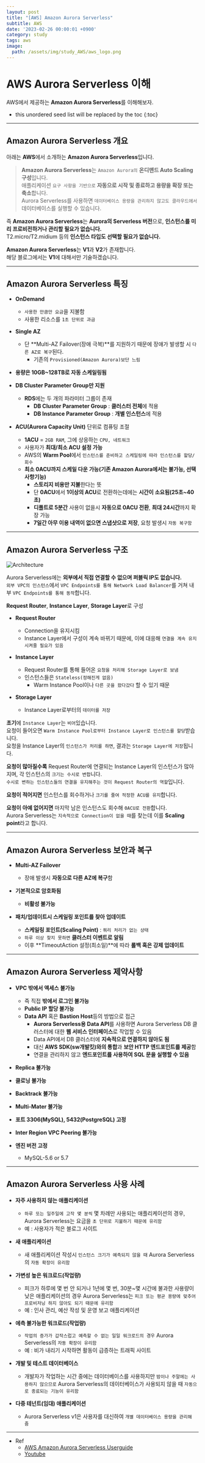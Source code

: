 ```yaml
---
layout: post
title: "[AWS] Amazon Aurora Serverless"
subtitle: AWS
date: '2023-02-26 00:00:01 +0900'
category: study
tags: aws
image:
  path: /assets/img/study_AWS/aws_logo.png
---
```


# AWS Aurora Serverless 이해
AWS에서 제공하는 **Amazon Aurora Serverless**를 이해해보자.

<!--more-->

* this unordered seed list will be replaced by the toc
{:toc}

<hr/>

## Amazon Aurora Serverless 개요

아래는 **AWS**에서 소개하는 **Amazon Aurora Serverless**입니다.
> **Amazon Aurora Serverless**는 `Amazon Aurora의` **온디맨드 Auto Scaling 구성**입니다.<br>
> 애플리케이션 `요구 사항을 기반으로` **자동으로 시작 및 종료하고 용량을 확장 또는 축소**합니다.<br>
> Aurora Serverless를 사용하면 `데이터베이스 용량을 관리하지 않고도 클라우드에서` 데이터베이스를 실행할 수 있습니다.

즉 **Amazon Aurora Serverless**는 **Aurora의 Serverless 버전**으로, **인스턴스를 미리 프로비전하거나 관리할 필요가 없습니다.**<br>
T2.micro/T2.midium 등의 **인스턴스 타입도 선택할 필요가 없습니다.**

**Amazon Aurora Serverless**는 **V1**과 **V2**가 존재합니다.<br>
해당 블로그에서는 **V1**에 대해서만 기술하겠습니다.

<hr/>

## Amazon Aurora Serverless 특징

* **OnDemand**
  + `사용한 만큼만 요금`을 지불함
  + 사용한 리소스를 `1초 단위로 과금`

* **Single AZ**
  + 단 **Multi-AZ Failover(장애 극복)**를 지원하기 때문에 장애가 발생할 시 `다른 AZ로 복구`된다.
    - 기존의 `Provisioned(Amazon Aurora)보단 느림`

* **용량은 10GB~128TB로 자동 스케일링됨**

* **DB Cluster Parameter Group만 지원**
  + **RDS**에는 두 개의 파라미터 그룹이 존재
    - **DB Cluster Parameter Group** : **클러스터 전체**에 적용
    - **DB Instance Parameter Group** : **개별 인스턴스**에 적용

* **ACU(Aurora Capacity Unit)** 단위로 컴퓨팅 조절
  + **1ACU** = `2GB RAM`, 그에 상응하는 `CPU, 네트워크`
  + 사용자가 **최대/최소 ACU 설정 가능**
  + AWS의 **Warm Pool**에서 `인스턴스를 준비하고 스케일링에 따라 인스턴스를 할당/회수`
  + **최소 0ACU까지 스케일 다운 가능(기존 Amazon Aurora에서는 불가능, 선택사항기능)**
    - **스토리지 비용만 지불**한다는 뜻
    - 단 **0ACU**에서 **1이상의 ACU**로 전환하는데에는 **시간이 소요됨(25초~40초)**
    - **디폴트로 5분간** 사용이 없을시 **자동으로 0ACU 전환**, **최대 24시간**까지 확장 가능
    - **7일간 아무 이용 내역이 없으면 스냅샷으로 저장**, 요청 발생시 `자동 복구함`

<hr/>
  
## Amazon Aurora Serverless 구조

  ![Architecture](/assets/img/study_AWS/[AWS]_Amazon_Aurora_Serverless_이해/Architecture.png)

  Aurora Serverless에는 **외부에서 직접 연결할 수 없으며 퍼블릭 IP도 없습니다.**<br>
  `외부 VPC의 인스턴스`에서 `VPC Endpoints를 통해 Network Load Balancer`를 거쳐 내부 `VPC Endpoints를 통해 동작`합니다.

  **Request Router**, **Instance Layer**, **Storage Layer**로 구성

  * **Request Router**
    + Connection을 유지시킴
    + Instance Layer에서 구성이 계속 바뀌기 때문에, 이에 대응해 `연결을 계속 유지시켜줄 필요가 있음`

  * **Instance Layer**
    + Request Router를 통해 들어온 `요청을 처리해 Storage Layer로 보냄`
    + 인스턴스들은 `Stateless(정해진게 없음)`
      - Warm Instance Pool이나 `다른 곳을 왔다갔다` 할 수 있기 때문

  * **Storage Layer**
    + Instance Layer로부터의 `데이터를 저장`

**초기**에 `Instance Layer`는 `비어`있습니다. <br>
요청이 들어오면 `Warm Instance Pool로부터 Instance Layer로 인스턴스를 할당`받습니다. <br>
요청을 Instance Layer의 `인스턴스가 처리를 하면`, 결과는 `Storage Layer에 저장`됩니다.

**요청이 많아질수록** Request Router에 연결되는 Instance Layer의 인스턴스가 많아지며, 각 인스턴스의 `크기는 수시로 변합`니다. <br>
`수시로 변하는 인스턴스들의 연결을 유지해주는 것이 Request Router의 역할`입니다.

**요청이 적어지면** 인스턴스를 회수하거나 `크기를 줄여 적정한 ACU를 유지`합니다.

**요청이 아예 없어지면** 마지막 남은 인스턴스도 회수해 `0ACU로 전환`합니다. <br>
Aurora Serverless는 `지속적으로 Connection이 없을 때`를 찾는데 이를 **Scaling point**라고 합니다.

<hr/>

## Amazon Aurora Serverless 보안과 복구

  * **Multi-AZ Failover**
    + 장애 발생시 **자동으로 다른 AZ에 복구**함

  * **기본적으로 암호화됨**
    + **비활성 불가능**
  
  * **패치/업데이트시 스케일링 포인트를 찾아 업데이트**
    + **스케일링 포인트(Scaling Point)** : `쿼리 처리가 없는 상태`
    + `하루 이상 찾지 못하면` **클러스터 이벤트로 알림**
    + 이후 **TimeoutAction 설정(최소일)**에 따라 **롤백 혹은 강제 업데이트**
  
<hr/>
  
## Amazon Aurora Serverless 제약사항

  * **VPC 밖에서 액세스 불가능**
    + 즉 직접 **밖에서 로그인 불가능**
    + **Public IP 할당 불가능**
    + **Data API** 혹은 **Bastion Host**등의 방법으로 접근
      - **Aurora Serverless용 Data API**를 사용하면 Aurora Serverless DB 클러스터에 대한 **웹 서비스 인터페이스**로 작업할 수 있음
      - Data API에서 DB 클러스터에 **지속적으로 연결하지 않아도 됨**
      - 대신 **AWS SDK(sw개발킷)와의 통합**과 **보안 HTTP 엔드포인트를 제공**함
      - 연결을 관리하지 않고 **엔드포인트를 사용하여 SQL 문을 실행할 수 있음**

  * **Replica 불가능**
  
  * **클로닝 불가능**

  * **Backtrack 불가능**
  
  * **Multi-Mater 불가능**

  * **포트 3306(MySQL), 5432(PostgreSQL) 고정**
  
  * **Inter Region VPC Peering 불가능**

  * **엔진 버전 고정**
    + MySQL-5.6 or 5.7

<hr/>
  
## Amazon Aurora Serverless 사용 사례

* **자주 사용하지 않는 애플리케이션**
  + `하루 또는 일주일에 고작 몇 분씩` 몇 차례만 사용되는 애플리케이션의 경우, Aurora Serverless는 요금을 `초 단위로 지불하기 때문에 유리함`
  + 예 : 사용자가 적은 블로그 사이트

* **새 애플리케이션**
  + 새 애플리케이션 작성시 `인스턴스 크기가 예측되지 않을 때` Aurora Serverless의 `자동 확장이 유리함`

* **가변성 높은 워크로드(작업량)**
  + 피크가 하루에 몇 번 안 되거나 1년에 몇 번, 30분~몇 시간에 불과한 사용량이 낮은 애플리케이션의 경우 Aurora Serverless는 `피크 또는 평균 용량에 맞추어` `프로비저닝 하지 않아도 되기 때문에 유리함`
  + 예 : 인사 관리, 예산 작성 및 운영 보고 애플리케이션

* **에측 불가능한 워크로드(작업량)**
  + `작업의 증가가 갑작스럽고 예측할 수 없는 일일 워크로드의 경우` Aurora Serverless의 `자동 확장이 유리함`
  + 예 : 비가 내리기 시작하면 활동이 급증하는 트래픽 사이트

* **개발 및 테스트 데이터베이스**
  + 개발자가 작업하는 시간 중에는 데이터베이스를 사용하지만 `밤이나 주말에는 사용하지 않으므로` Aurora Serverless의 데이터베이스가 사용되지 않을 때 `자동으로 종료되는 기능이 유리함`

* **다중 테넌트(임대) 애플리케이션**
  + Aurora Serverless v1은 사용자를 대신하여 `개별 데이터베이스 용량을 관리해 줌`

<hr/>

* Ref
  - [AWS Amazon Aurora Serverless Userguide](https://docs.aws.amazon.com/ko_kr/AmazonRDS/latest/AuroraUserGuide/aurora-serverless.html)
  - [Youtube](https://youtu.be/QnvbtuPk8OE)
